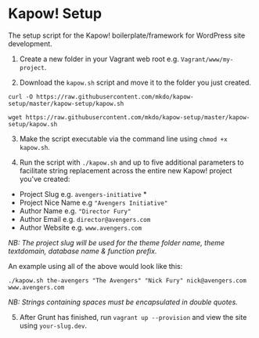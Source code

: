 # Kapow! Setup
The setup script for the Kapow! boilerplate/framework for WordPress site development. 

1) Create a new folder in your Vagrant web root e.g. `Vagrant/www/my-project`.

2) Download the `kapow.sh` script and move it to the folder you just created.

`curl -O https://raw.githubusercontent.com/mkdo/kapow-setup/master/kapow-setup/kapow.sh`

`wget https://raw.githubusercontent.com/mkdo/kapow-setup/master/kapow-setup/kapow.sh`

3) Make the script executable via the command line using `chmod +x kapow.sh`.

4) Run the script with `./kapow.sh` and up to five additional parameters to facilitate string replacement across the entire new Kapow! project you've created:

- Project Slug e.g. `avengers-initiative` *
- Project Nice Name e.g `"Avengers Initiative"`
- Author Name e.g. `"Director Fury"`
- Author Email e.g. `director@avengers.com`
- Author Website e.g. `www.avengers.com`

*NB: The project slug will be used for the theme folder name, theme textdomain, database name & function prefix.*

An example using all of the above would look like this:

`./kapow.sh the-avengers "The Avengers" "Nick Fury" nick@avengers.com www.avengers.com`

*NB: Strings containing spaces must be encapsulated in double quotes.*

5) After Grunt has finished, run `vagrant up --provision` and view the site using `your-slug.dev`.

